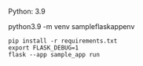 Python: 3.9

python3.9 -m venv sampleflaskappenv


```
pip install -r requirements.txt
export FLASK_DEBUG=1
flask --app sample_app run
```